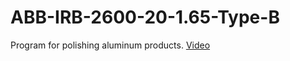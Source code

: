 # ABB-IRB-2600-20-1.65-Type-B
Program for polishing aluminum products.
[Video](https://youtu.be/xEFVrqiy-W8{:target="_blank)
